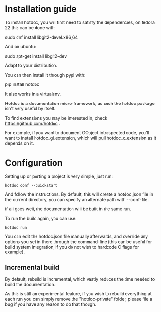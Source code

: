 # Installation guide

To install hotdoc, you will first need to satisfy the dependencies, on fedora 22 this can be done with:

sudo dnf install libgit2-devel.x86_64

And on ubuntu:

sudo apt-get install libgit2-dev

Adapt to your distribution.

You can then install it through pypi with:

pip install hotdoc

It also works in a virtualenv.

Hotdoc is a documentation micro-framework, as such the hotdoc package isn't very useful by itself.

To find extensions you may be interested in, check https://github.com/hotdoc .

For example, if you want to document GObject introspected code, you'll want to install hotdoc_gi_extension,
which will pull hotdoc_c_extension as it depends on it.

# Configuration

Setting up or porting a project is very simple, just run:

```
hotdoc conf --quickstart
```

And follow the instructions. By default, this will create a hotdoc.json file
in the current directory, you can specify an alternate path with --conf-file.

If all goes well, the documentation will be built in the same run.

To run the build again, you can use:

```
hotdoc run
```

You can edit the hotdoc.json file manually afterwards, and override any options
you set in there through the command-line (this can be useful for build system
integration, if you do not wish to hardcode C flags for example).

## Incremental build

By default, rebuild is incremental, which vastly reduces the time needed to build
the documentation.

As this is still an experimental feature, if you wish to
rebuild everything at each run you can simply remove the "hotdoc-private" folder,
please file a bug if you have any reason to do that though.
